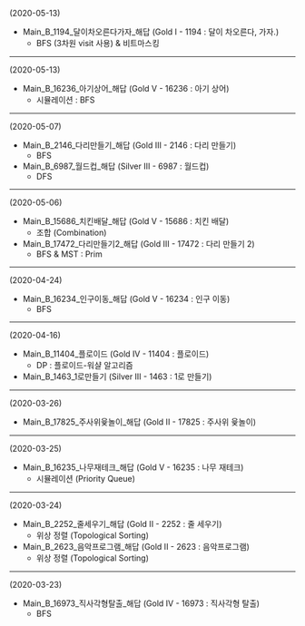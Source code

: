 (2020-05-13)
- Main_B_1194_달이차오른다가자_해답 (Gold I - 1194 : 달이 차오른다, 가자.)
  - BFS (3차원 visit 사용) & 비트마스킹
---
(2020-05-13)
- Main_B_16236_아기상어_해답 (Gold V - 16236 : 아기 상어)
  - 시뮬레이션 : BFS
---
(2020-05-07)
- Main_B_2146_다리만들기_해답 (Gold III - 2146 : 다리 만들기)
  - BFS
- Main_B_6987_월드컵_해답 (Silver III - 6987 : 월드컵)
  - DFS
---
(2020-05-06)
- Main_B_15686_치킨배달_해답 (Gold V - 15686 : 치킨 배달)
  - 조합 (Combination)
- Main_B_17472_다리만들기2_해답 (Gold III - 17472 : 다리 만들기 2)
  - BFS & MST : Prim
---
(2020-04-24)
- Main_B_16234_인구이동_해답 (Gold V - 16234 : 인구 이동)
  - BFS
---
(2020-04-16)
- Main_B_11404_플로이드 (Gold IV - 11404 : 플로이드)
  - DP : 플로이드-워샬 알고리즘
- Main_B_1463_1로만들기 (Silver III - 1463 : 1로 만들기)
---
(2020-03-26)
- Main_B_17825_주사위윷놀이_해답 (Gold II - 17825 : 주사위 윷놀이)
---
(2020-03-25)
- Main_B_16235_나무재테크_해답 (Gold V - 16235 : 나무 재테크)
  - 시뮬레이션 (Priority Queue)
---
(2020-03-24)
- Main_B_2252_줄세우기_해답 (Gold II - 2252 : 줄 세우기)
  - 위상 정렬 (Topological Sorting)
- Main_B_2623_음악프로그램_해답 (Gold II - 2623 : 음악프로그램)
  - 위상 정렬 (Topological Sorting)
---
(2020-03-23)
- Main_B_16973_직사각형탈출_해답 (Gold IV - 16973 : 직사각형 탈출)
  - BFS
